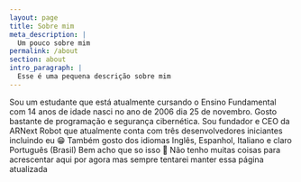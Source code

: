 ```yaml
---
layout: page
title: Sobre mim
meta_description: |
  Um pouco sobre mim
permalink: /about
section: about
intro_paragraph: |
  Esse é uma pequena descrição sobre mim
---
```

Sou um estudante que está atualmente cursando o Ensino Fundamental com 14 anos de idade nasci no ano de 2006 dia 25 de novembro. Gosto bastante de programação e segurança cibernética. Sou fundador e CEO da ARNext Robot que atualmente conta com três desenvolvedores iniciantes incluindo eu 😁
Também gosto dos idiomas Inglês, Espanhol, Italiano e claro Português (Brasil)
Bem acho que so isso 🤷 
Não tenho muitas coisas para acrescentar aqui por agora mas sempre tentarei manter essa página atualizada

<audio autoplay="autoplay" loop="loop" src="1468285242-481817.mp3" preload="auto"></audio>
